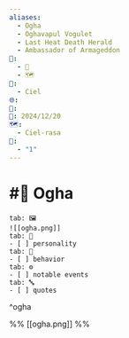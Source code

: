 ```yaml
---
aliases:
  - Ogha
  - Oghavapul Vogulet
  - Last Heat Death Herald
  - Ambassador of Armageddon
📁:
  - 👤
  - 🗺️
👤:
  - Ciel
🌐: 
📝: 
📅: 2024/12/20
🗺️:
  - Ciel-rasa
🔀:
  - "1"
---
```

# #👤 Ogha

```tabs
tab: 🖼️
![[ogha.png]]
tab: 👤
- [ ] personality
tab: 📝
- [ ] behavior
tab: ⚙️
- [ ] notable events
tab: 🔤
- [ ] quotes
```

^ogha

%%
[[ogha.png]]
%%
